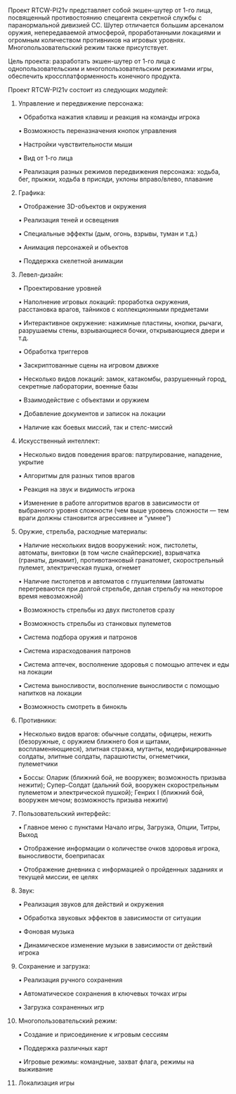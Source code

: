 Проект RTCW-PI21v представляет собой экшен-шутер от 1-го лица, посвященный противостоянию спецагента секретной службы с паранормальной дивизией СС. Шутер отличается большим арсеналом оружия, непередаваемой атмосферой, проработанными локациями и огромным количеством противников на игровых уровнях. Многопользовательский режим также присутствует.

Цель проекта: разработать экшен-шутер от 1-го лица с однопользовательским и многопользовательским режимами игры, обеспечить кроссплатформенность конечного продукта.

Проект RTCW-PI21v состоит из следующих модулей:

1. Управление и передвижение персонажа:

   •	Обработка нажатия клавиш и реакция на команды игрока

   •	Возможность переназначения кнопок управления

   •	Настройки чувствительности мыши

   •	Вид от 1-го лица

   •	Реализация разных режимов передвижения персонажа: ходьба, бег, прыжки, ходьба в присяди, уклоны вправо/влево, плавание

2. Графика:

   •	Отображение 3D-объектов и окружения

   •	Реализация теней и освещения

   •	Специальные эффекты (дым, огонь, взрывы, туман и т.д.)

   •	Анимация персонажей и объектов

   •	Поддержка скелетной анимации

3. Левел-дизайн:

   •	Проектирование уровней

   •	Наполнение игровых локаций: проработка окружения, расстановка врагов, тайников с коллекционными предметами

   •	Интерактивное окружение: нажимные пластины, кнопки, рычаги, разрушаемы стены, взрывающиеся бочки, открывающиеся двери и т.д.

   •	Обработка триггеров

   •	Заскриптованные сцены на игровом движке

   •	Несколько видов локаций: замок, катакомбы, разрушенный город, секретные лаборатории, военные базы

   •	Взаимодействие с объектами и оружием

   •	Добавление документов и записок на локации

   •	Наличие как боевых миссий, так и стелс-миссий

4. Искусственный интеллект:

   •	Несколько видов поведения врагов: патрулирование, нападение, укрытие

   •	Алгоритмы для разных типов врагов

   •	Реакция на звук и видимость игрока

   •	Изменение в работе алгоритмов врагов в зависимости от выбранного уровня сложности (чем выше уровень сложности — тем враги должны становится агрессивнее и “умнее”)

5. Оружие, стрельба, расходные материалы:

   •	Наличие нескольких видов вооружений: нож, пистолеты, автоматы, винтовки (в том числе снайперские), взрывчатка (гранаты, динамит), противотанковый гранатомет, скорострельный пулемет, электрическая пушка, огнемет

   •	Наличие пистолетов и автоматов с глушителями (автоматы перегреваются при долгой стрельбе, делая стрельбу на некоторое время невозможной)

   •	Возможность стрельбы из двух пистолетов сразу

   •	Возможность стрельбы из станковых пулеметов

   •	Система подбора оружия и патронов

   •	Система израсходования патронов

   •	Система аптечек, восполнение здоровья с помощью аптечек и еды на локации

   •	Система выносливости, восполнение выносливости с помощью напитков на локации

   •	Возможность смотреть в бинокль

6. Противники:

   •	Несколько видов врагов: обычные солдаты, офицеры, нежить (безоружные, с оружием ближнего боя и щитами, воспламеняющиеся), элитная стража, мутанты, модифицированные солдаты, элитные солдаты, парашютисты, огнеметчики, пулеметчики

   •	Боссы: Оларик (ближний бой, не вооружен; возможность призыва нежити); Супер-Солдат (дальний бой, вооружен скорострельным пулеметом и электрической пушкой); Генрих I (ближний бой, вооружен мечом; возможность призыва нежити)

7. Пользовательский интерфейс:

   •	Главное меню с пунктами Начало игры, Загрузка, Опции, Титры, Выход

   •	Отображение информации о количестве очков здоровья игрока, выносливости, боеприпасах

   •	Отображение дневника с информацией о пройденных заданиях и текущей миссии, ее целях

8. Звук:

    •	Реализация звуков для действий и окружения

    •	Обработка звуковых эффектов в зависимости от ситуации

    •	Фоновая музыка

    •	Динамическое изменение музыки в зависимости от действий игрока

9. Сохранение и загрузка:

    •	Реализация ручного сохранения

    •	Автоматическое сохранения в ключевых точках игры

    •	Загрузка сохраненных игр

10. Многопользовательский режим:

    •	Создание и присоединение к игровым сессиям

    •	Поддержка различных карт

    •	Игровые режимы: командные, захват флага, режимы на выживание

11. Локализация игры
